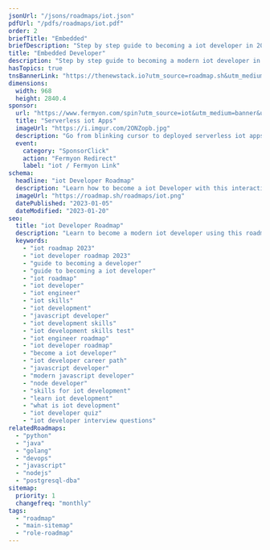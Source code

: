 ```yaml
---
jsonUrl: "/jsons/roadmaps/iot.json"
pdfUrl: "/pdfs/roadmaps/iot.pdf"
order: 2
briefTitle: "Embedded"
briefDescription: "Step by step guide to becoming a iot developer in 2023"
title: "Embedded Developer"
description: "Step by step guide to becoming a modern iot developer in 2023"
hasTopics: true
tnsBannerLink: "https://thenewstack.io?utm_source=roadmap.sh&utm_medium=Referral&utm_campaign=Alert"
dimensions:
  width: 968
  height: 2840.4
sponsor:
  url: "https://www.fermyon.com/spin?utm_source=iot&utm_medium=banner&utm_campaign=roadmap-sh"
  title: "Serverless iot Apps"
  imageUrl: "https://i.imgur.com/2ONZopb.jpg"
  description: "Go from blinking cursor to deployed serverless iot apps in 66 seconds with Fermyon Cloud."
  event:
    category: "SponsorClick"
    action: "Fermyon Redirect"
    label: "iot / Fermyon Link"
schema:
  headline: "iot Developer Roadmap"
  description: "Learn how to become a iot Developer with this interactive step by step guide in 2023. We also have resources and short descriptions attached to the roadmap items so you can get everything you want to learn in one place."
  imageUrl: "https://roadmap.sh/roadmaps/iot.png"
  datePublished: "2023-01-05"
  dateModified: "2023-01-20"
seo:
  title: "iot Developer Roadmap"
  description: "Learn to become a modern iot developer using this roadmap. Community driven, articles, resources, guides, interview questions, quizzes for modern iot development."
  keywords:
    - "iot roadmap 2023"
    - "iot developer roadmap 2023"
    - "guide to becoming a developer"
    - "guide to becoming a iot developer"
    - "iot roadmap"
    - "iot developer"
    - "iot engineer"
    - "iot skills"
    - "iot development"
    - "javascript developer"
    - "iot development skills"
    - "iot development skills test"
    - "iot engineer roadmap"
    - "iot developer roadmap"
    - "become a iot developer"
    - "iot developer career path"
    - "javascript developer"
    - "modern javascript developer"
    - "node developer"
    - "skills for iot development"
    - "learn iot development"
    - "what is iot development"
    - "iot developer quiz"
    - "iot developer interview questions"
relatedRoadmaps:
  - "python"
  - "java"
  - "golang"
  - "devops"
  - "javascript"
  - "nodejs"
  - "postgresql-dba"
sitemap:
  priority: 1
  changefreq: "monthly"
tags:
  - "roadmap"
  - "main-sitemap"
  - "role-roadmap"
---
```


